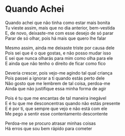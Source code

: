 <!-- pt :: Quando Achei :: 2023-04-12 08:17:00 -->

# Quando Achei

Quando achei que não tinha como estar mais bonita  
Tu vieste assim, mais que no dia anterior, bem-vestida  
E, de novo, deixaste-me com esse desejo de só parar  
Parar de só olhar, pois há mais que quero lhe falar  

Mesmo assim, ainda me deixaste triste por causa dele  
Pois sei que é o que gostas, e não posso mudar isso  
E sei que nunca olharás para mim como olha para ele  
E ainda que não tenho o direito de ficar como fico  

Deveria crescer, pois vejo-me agindo tal qual criança  
Pois passei a ignorar a ti quando estás perto dele  
Não gosto que me lembrem de tal coisa, perdoa-me  
Ainda que não justifique essa minha forma de agir  

Pois é tu que me encantas de tal maneira inegável  
E é tu que me desconcentras quando não estás presente  
E é por ti, que sempre que vejo e não está com ele  
Me pego a sentir esse contentamento descontente  

Perdoa-me se procuro atrasar minhas coisas  
Há erros que sou bem rápido para cometer  
